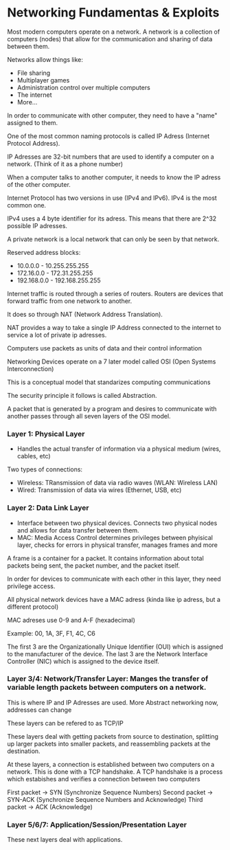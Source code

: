 # Networking Fundamentas & Exploits

Most modern computers operate on a network.
A network is a collection of computers (nodes) that allow for the communication and sharing of data between them.

Networks allow things like:
- File sharing
- Multiplayer games
- Administration control over multiple computers
- The internet
- More...


In order to communicate with other computer, they need to have a "name" assigned to them.

One of the most common naming protocols is called IP Adress (Internet Protocol Address).

IP Adresses are 32-bit numbers that are used to identify a computer on a network. (Think of it as a phone number)

When a computer talks to another computer, it needs to know the IP adress of the other computer.

Internet Protocol has two versions in use (IPv4 and IPv6). IPv4 is the most common one.

IPv4 uses a 4 byte identifier for its adress. This means that there are 2^32 possible IP adresses.

A private network is a local network that can only be seen by that network.

Reserved address blocks:
- 10.0.0.0 - 10.255.255.255
- 172.16.0.0 - 172.31.255.255
- 192.168.0.0 - 192.168.255.255

Internet traffic is routed through a series of routers. Routers are devices that forward traffic from one network to another.

It does so through NAT (Network Address Translation).

NAT provides a way to take a single IP Address connected to the internet to service a lot of private ip adresses.

Computers use packets as units of data and their control information

Networking Devices operate on a 7 later model called OSI (Open Systems Interconnection)

This is a conceptual model that standarizes computing communications

The security principle it follows is called Abstraction.

A packet that is generated by a program and desires to communicate with another passes through all seven layers of the OSI model.

### Layer 1: Physical Layer
- Handles the actual transfer of information via a physical medium (wires, cables, etc)

Two types of connections:
- Wireless: TRansmission of data via radio waves (WLAN: Wireless LAN)
- Wired: Transmission of data via wires (Ethernet, USB, etc)

### Layer 2: Data Link Layer
- Interface between two physical devices. Connects two physical nodes and allows for data transfer between them.
- MAC: Media Access Control determines privileges between phyisical layer, checks for errors in physical transfer, manages frames and more

A frame is a container for a packet.
It contains information about total packets being sent, the packet number, and the packet itself.

In order for devices to communicate with each other in this layer, they need privilege access.

All physical network devices have a MAC adress (kinda like ip adress, but a different protocol)

MAC adreses use 0-9 and A-F (hexadecimal)

Example: 00, 1A, 3F, F1, 4C, C6

The first 3 are the Organizationally Unique Identifier (OUI) which is assigned to the manufacturer of the device.
The last 3 are the Network Interface Controller (NIC) which is assigned to the device itself.

### Layer 3/4: Network/Transfer Layer: Manges the transfer of variable length packets between computers on a network.

This is where IP and IP Adresses are used.
More Abstract networking now, addresses can change

These layers can be refered to as TCP/IP

These layers deal with getting packets from source to destination, splitting up larger packets into smaller packets, and reassembling packets at the destination.

At these layers, a connection is established between two computers on a network.
This is done with a TCP handshake.
A TCP handshake is a process which estabishes and verifies a connection between two computers

First packet -> SYN (Synchronize Sequence Numbers)
Second packet -> SYN-ACK (Synchronize Sequence Numbers and Acknowledge)
Third packet -> ACK (Acknowledge)

### Layer 5/6/7: Application/Session/Presentation Layer

These next layers deal with applications.